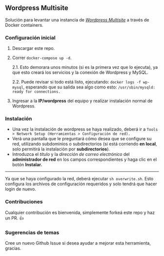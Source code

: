 ﻿##  Wordpress Multisite

Solución para levantar una instancia de [*Wordpress Multisite*](https://kinsta.com/es/blog/multisitio-wordpress/) a través de Docker containers.

### Configuración inicial

 1. Descargar este repo.
 2. Correr `docker-compose up -d`.

	2.1. Esto demorara unos minutos (si es la primera vez que lo ejecuta), ya que esto creará los servicios y la conexión de Wordpress y MySQL.

	2.2. Puede revisar si todo está listo, ejecutando: `docker logs -f wp-mysql`, esperando que su salida sea algo como esto: `/usr/sbin/mysqld: ready for connections.`
 3. Ingresar a la **IP/wordpress** del equipo y realizar instalación normal de Wordpress.

### Instalación
- Una vez la instalación de wordpress se haya realizado, deberá ir a `Tools > Network Setup (Herramientas > Configuración de red).`
- Verá una pantalla que le preguntará cómo desea que se configure su red, utilizando subdominios o subdirectorios (si está corriendo **en local**, solo permitirá la instalación por **subdirectorios**).
- Introduzca el *título* y la *dirección de correo electrónico* del **administrador de red** en los campos correspondientes y haga clic en el botón **Instalar.**
___
Ya que se haya configurado la red, deberá ejecutar `sh overwrite.sh`. Esto configura los archivos de configuración requeridos y solo tendrá que hacer login de nuevo.

### Contribuciones
Cualquier contribución es bienvenida, simplemente forkeá este repo y haz un PR. :+1:

### Sugerencias de temas
Cree un nuevo Github Issue si desea ayudar a mejorar esta herramienta, gracias.
